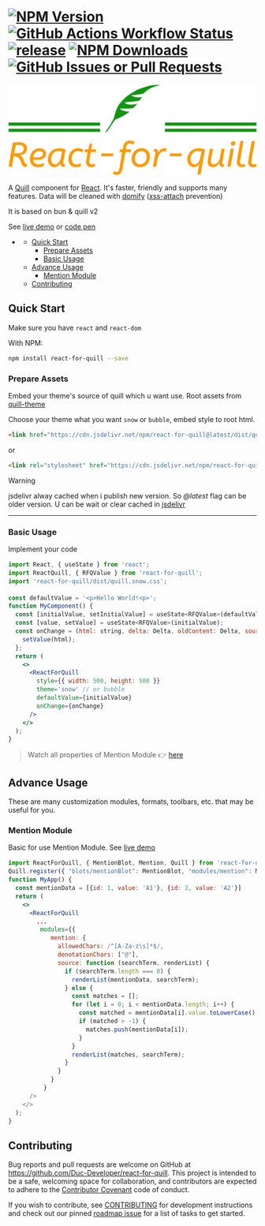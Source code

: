 [![NPM Version](https://img.shields.io/npm/v/react-for-quill?labelColor=%23C12127)](https://www.npmjs.com/package/react-for-quill)
[![GitHub Actions Workflow Status](https://img.shields.io/github/actions/workflow/status/Duc-Developer/react-for-quill/release.yml)](https://github.com/Duc-Developer/react-for-quill/actions/workflows/release.yml)
[![release](https://img.shields.io/github/release-date/Duc-Developer/react-for-quill?display_date=published_at)](https://github.com/Duc-Developer/react-for-quill/releases)
[![NPM Downloads](https://img.shields.io/npm/d18m/react-for-quill)](http://www.npmtrends.com/react-for-quill)
[![GitHub Issues or Pull Requests](https://img.shields.io/github/issues/Duc-Developer/react-for-quill)](https://github.com/Duc-Developer/react-for-quill/issues)
==============================================================================

![react-for-quill-logo](/assets/logo.png)


A [Quill] component for [React]. It's faster, friendly and supports many features. Data will be cleaned with [domify](https://www.npmjs.com/package/domify) ([xss-attach](https://owasp.org/www-community/attacks/xss) prevention)

It is based on bun & quill v2

See [live demo] or [code pen]

[quill]: https://quilljs.com
[react]: https://facebook.github.io/react/
[live demo]: https://duc-developer.github.io/react-for-quill
[code pen]: https://codepen.io/Duc-Developer/pen/LYovqVL

- [](#)
  - [Quick Start](#quick-start)
    - [Prepare Assets](#prepare-assets)
    - [Basic Usage](#basic-usage)
  - [Advance Usage](#advance-usage)
    - [Mention Module](#mention-module)
  - [Contributing](#contributing)

## Quick Start

Make sure you have `react` and `react-dom`

With NPM:
```sh
npm install react-for-quill --save
```

### Prepare Assets
Embed your theme's source of quill which u want use.
Root assets from [quill-theme](https://quilljs.com/docs/customization/themes#themes)

Choose your theme what you want `snow` or `bubble`, embed style to root html.

```html
<link href="https://cdn.jsdelivr.net/npm/react-for-quill@latest/dist/quill.snow.css" rel="stylesheet" />
```
or
```html
<link rel="stylesheet" href="https://cdn.jsdelivr.net/npm/react-for-quill@latest/dist/quill.bubble.css" />
```

> [!WARNING]  
> jsdelivr alway cached when i publish new version. 
> So *@latest* flag can be older version.
> U can be wait or clear cached in [jsdelivr](https://www.jsdelivr.com/tools/purge)

---

### Basic Usage

Implement your code
```jsx
import React, { useState } from 'react';
import ReactQuill, { RFQValue } from 'react-for-quill';
import 'react-for-quill/dist/quill.snow.css';

const defaultValue = '<p>Hello World!<p>';
function MyComponent() {
  const [initialValue, setInitialValue] = useState<RFQValue>(defaultValue);
  const [value, setValue] = useState<RFQValue>(initialValue);
  const onChange = (html: string, delta: Delta, oldContent: Delta, source: EmitterSource) => {
    setValue(html);
  };
  return (
    <>
      <ReactForQuill
        style={{ width: 500, height: 500 }}
        theme='snow' // or bubble
        defaultValue={initialValue}
        onChange={onChange}
      />
    </>
  );
}
```
> Watch all properties of Mention Module 👉 [here](https://github.com/Duc-Developer/react-for-quill/blob/main/src/Modules/Mention.ts)

## Advance Usage
These are many customization modules, formats, toolbars, etc. that may be useful for you.

### Mention Module
Basic for use Mention Module. See [live demo](https://duc-developer.github.io/react-for-quill)
```jsx
import ReactForQuill, { MentionBlot, Mention, Quill } from 'react-for-quill';
Quill.register({ "blots/mentionBlot": MentionBlot, "modules/mention": Mention });
function MyApp() {
  const mentionData = [{id: 1, value: 'A1'}, {id: 2, value: 'A2'}]
  return (
    <>
      <ReactForQuill
        ...
         modules={{
            mention: {
              allowedChars: /^[A-Za-z\s]*$/,
              denotationChars: ["@"],
              source: function (searchTerm, renderList) {
                if (searchTerm.length === 0) {
                  renderList(mentionData, searchTerm);
                } else {
                  const matches = [];
                  for (let i = 0; i < mentionData.length; i++) {
                    const matched = mentionData[i].value.toLowerCase().indexOf(searchTerm.toLowerCase());
                    if (matched > -1) {
                      matches.push(mentionData[i]);
                    }
                  }
                  renderList(matches, searchTerm);
                }
              }
            }
          }
      />
    </>
  );
}
```

## Contributing

Bug reports and pull requests are welcome on GitHub at https://github.com/Duc-Developer/react-for-quill. This project is intended to be a safe, welcoming space for collaboration, and contributors are expected to adhere to the [Contributor Covenant](/CODE_OF_CONDUCT.md) code of conduct.

If you wish to contribute, see [CONTRIBUTING](/CONTRIBUTING.md) for development instructions and check out our pinned
[roadmap issue](https://github.com/Duc-Developer/react-for-quill/issues) for a list of tasks to get started.
